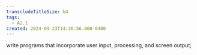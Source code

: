 ```yaml
---
transcludeTitleSize: h4
tags:
  - A2.1
created: 2024-09-23T14:36:56.000-0400
---
```

write programs that incorporate user input, processing, and screen output;